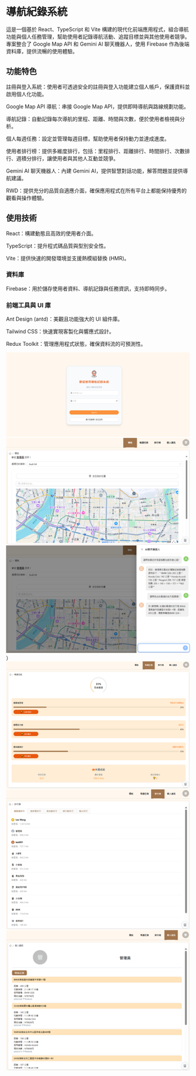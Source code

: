 # 導航紀錄系統

這是一個基於 React、TypeScript 和 Vite 構建的現代化前端應用程式，組合導航功能與個人任務管理，幫助使用者記錄導航活動、追蹤目標並與其他使用者競爭。專案整合了 Google Map API 和 Gemini AI 聊天機器人，使用 Firebase 作為後端資料庫，提供流暢的使用體驗。

## 功能特色

註冊與登入系統：使用者可透過安全的註冊與登入功能建立個人帳戶，保護資料並啟用個人化功能。

Google Map API 導航：串接 Google Map API，提供即時導航與路線規劃功能。

導航記錄：自動記錄每次導航的里程、距離、時間與次數，便於使用者檢視與分析。

個人每週任務：設定並管理每週目標，幫助使用者保持動力並達成進度。

使用者排行榜：提供多維度排行，包括：里程排行、距離排行、時間排行、次數排行、週積分排行，讓使用者與其他人互動並競爭。

Gemini AI 聊天機器人：內建 Gemini AI，提供智慧對話功能，解答問題並提供導航建議。

RWD：提供充分的品質自適應介面，確保應用程式在所有平台上都能保持優秀的觀看與操作體驗。

## 使用技術

React：構建動態且高效的使用者介面。

TypeScript：提升程式碼品質與型別安全性。

Vite：提供快速的開發環境並支援熱模組替換 (HMR)。

### 資料庫

Firebase：用於儲存使用者資料、導航記錄與任務資訊，支持即時同步。

### 前端工具與 UI 庫

Ant Design (antd)：美觀且功能強大的 UI 組件庫。

Tailwind CSS：快速實現客製化與響應式設計。

Redux Toolkit：管理應用程式狀態，確保資料流的可預測性。

![登入頁面](./src/assets/images/login.png)
![導航頁面](./src/assets/images/home.png)
![AI聊天機器人](./src/assets/images/chat.png)）
![任務頁面](./src/assets/images/task.png)
![排行榜頁面](./src/assets/images/rank.png)
![個人資訊頁面](./src/assets/images/userInfo.png)
